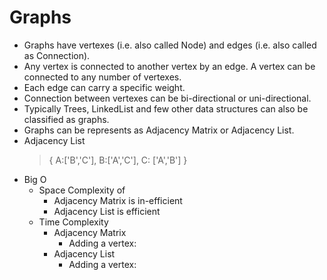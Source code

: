 # Graphs

- Graphs have vertexes (i.e. also called Node) and edges (i.e. also called as Connection).
- Any vertex is connected to another vertex by an edge. A vertex can be connected to any number of vertexes.
- Each edge can carry a specific weight.
- Connection between vertexes can be bi-directional or uni-directional.
- Typically Trees, LinkedList and few other data structures can also be classified as graphs.
- Graphs can be represents as Adjacency Matrix or Adjacency List.
- Adjacency List
  > {
  > A:['B','C'],
  > B:['A','C'],
  > C: ['A','B']
  > }
- Big O
  - Space Complexity of
    - Adjacency Matrix is in-efficient
    - Adjacency List is efficient
  - Time Complexity
    - Adjacency Matrix
      - Adding a vertex:
    - Adjacency List
      - Adding a vertex:
